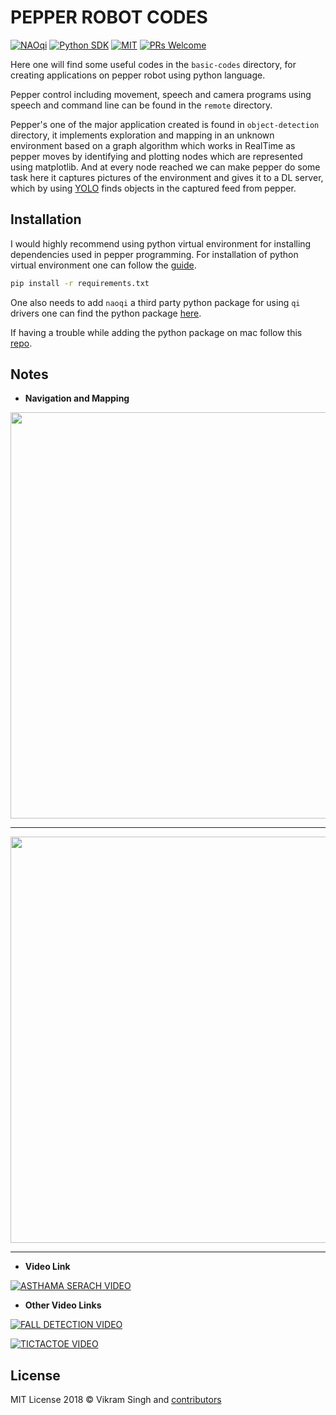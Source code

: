 # PEPPER ROBOT CODES

[![NAOqi][naoqi-image]][naoqi-url] [![Python SDK ][sdk-image]][sdk-url] [![MIT][mit-image]][mit-url] [![PRs Welcome](https://img.shields.io/badge/PRs-welcome-brightgreen.svg?style=flat)](http://makeapullrequest.com)

Here one will find some useful codes in the `basic-codes` directory, for creating applications on pepper robot using python language.

Pepper control including movement, speech and camera programs using speech and command line can be found in the `remote` directory.

Pepper's one of the major application created is found in `object-detection` directory, it implements exploration and mapping in an unknown environment based on a graph algorithm which works in RealTime as pepper moves by identifying and plotting nodes which are represented using matplotlib. And at every node reached we can make pepper do some task here it captures pictures of the environment and gives it to a DL server, which by using [YOLO](https://pjreddie.com/darknet/yolo/) finds objects in the captured feed from pepper.

## Installation

I would highly recommend using python virtual environment for installing dependencies used in pepper programming. For installation of python virtual environment one can follow the [guide](http://docs.python-guide.org/en/latest/dev/virtualenvs/).

```bash
pip install -r requirements.txt
```

One also needs to add `naoqi` a third party python package for using `qi` drivers one can find the python package [here](https://community.ald.softbankrobotics.com/en/resources/software/language/en-gb/field_software_type/sdk/robot/nao-2).

If having a trouble while adding the python package on mac follow this [repo](https://github.com/maverickjoy/pepper-nao_python_installation_mac).

## Notes

- **Navigation and Mapping**

<p align="center"><img src="https://raw.githubusercontent.com/maverickjoy/pepper-codes/master/docs/navigation-1.png" width="650"></p>

---

<p align="center"><img src="https://raw.githubusercontent.com/maverickjoy/pepper-codes/master/docs/navigation-2.png" width="650"></p>

---

- **Video Link**

[![ASTHAMA SERACH VIDEO][video-image-1]][video-url-1]

- **Other Video Links**

[![FALL DETECTION VIDEO][video-image-2]][video-url-2]

[![TICTACTOE VIDEO][video-image-3]][video-url-3]


## License

MIT License 2018 © Vikram Singh and [contributors](https://github.com/maverickjoy/pepper-codes/graphs/contributors)

[sdk-url]: https://community.ald.softbankrobotics.com/en/resources/software/language/en-gb/robot/pepper-3
[sdk-image]: https://img.shields.io/badge/Python%202.7%20SDK-2.5.5-008C96.svg?style=flat

[naoqi-url]: https://developer.softbankrobotics.com/us-en/downloads/pepper
[naoqi-image]: https://img.shields.io/badge/NAOqi-2.5.5-008C96.svg

[mit-image]: https://img.shields.io/badge/license-MIT-blue.svg
[mit-url]: https://opensource.org/licenses/MIT

[video-image-1]: https://img.youtube.com/vi/lcxtWwkrp4c/0.jpg
[video-url-1]: https://youtu.be/lcxtWwkrp4c

[video-image-2]: https://img.youtube.com/vi/n_cCs7YTf70/0.jpg
[video-url-2]: https://youtu.be/n_cCs7YTf70

[video-image-3]: https://img.youtube.com/vi/a2yzU2n8eSA/0.jpg
[video-url-3]: https://youtu.be/a2yzU2n8eSA
